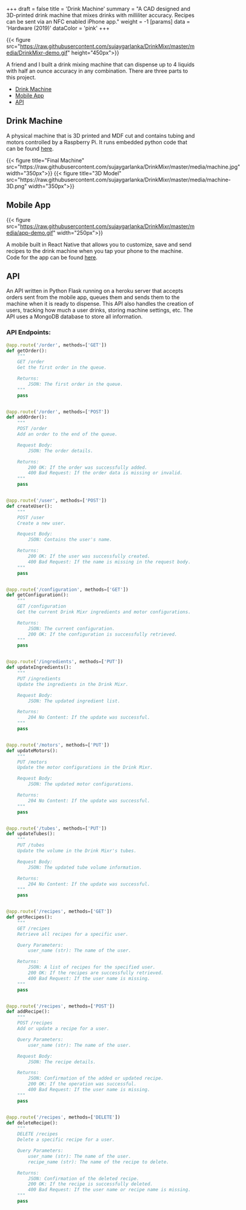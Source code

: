 +++
draft = false
title = 'Drink Machine'
summary = "A CAD designed and 3D-printed drink machine that mixes drinks with milliliter accuracy. Recipes can be sent via an NFC enabled iPhone app."
weight = -1
[params]
  data = 'Hardware (2019)'
  dataColor = 'pink'
+++

{{< figure src="https://raw.githubusercontent.com/sujaygarlanka/DrinkMixr/master/media/DrinkMixr-demo.gif" height="450px">}}

A friend and I built a drink mixing machine that can dispense up to 4 liquids with half an ounce accuracy in any combination. There are three parts to this project.

- [Drink Machine](#drink-machine)
- [Mobile App](#mobile-app)
- [API](#api)

## Drink Machine

A physical machine that is 3D printed and MDF cut and contains tubing and motors controlled by a Raspberry Pi. It runs embedded python code that can be found [here](https://github.com/sujaygarlanka/DrinkMixr-Raspberry-Pi).

<div style="display: flex; gap: 20px;">
{{< figure title="Final Machine" src="https://raw.githubusercontent.com/sujaygarlanka/DrinkMixr/master/media/machine.jpg" width="350px">}}
{{< figure title="3D Model" src="https://raw.githubusercontent.com/sujaygarlanka/DrinkMixr/master/media/machine-3D.png" width="350px">}}
</div>

## Mobile App

{{< figure src="https://raw.githubusercontent.com/sujaygarlanka/DrinkMixr/master/media/app-demo.gif" width="250px">}}

A mobile built in React Native that allows you to customize, save and send recipes to the drink machine when you tap your phone to the machine. Code for the 
app can be found [here](https://github.com/sujaygarlanka/DrinkMixr/tree/master/mobile_app).

## API

An API written in Python Flask running on a heroku server that accepts orders sent from the mobile app, queues them and sends them to the machine when it is ready to dispense. This API also handles the creation of users, tracking how much a user drinks, storing machine settings, etc. The API uses a MongoDB database to store all information.

### API Endpoints:

```python
@app.route('/order', methods=['GET'])
def getOrder():
    """
    GET /order
    Get the first order in the queue.

    Returns:
        JSON: The first order in the queue.
    """
    pass


@app.route('/order', methods=['POST'])
def addOrder():
    """
    POST /order
    Add an order to the end of the queue.

    Request Body:
        JSON: The order details.

    Returns:
        200 OK: If the order was successfully added.
        400 Bad Request: If the order data is missing or invalid.
    """
    pass


@app.route('/user', methods=['POST'])
def createUser():
    """
    POST /user
    Create a new user.

    Request Body:
        JSON: Contains the user's name.

    Returns:
        200 OK: If the user was successfully created.
        400 Bad Request: If the name is missing in the request body.
    """
    pass


@app.route('/configuration', methods=['GET'])
def getConfiguration():
    """
    GET /configuration
    Get the current Drink Mixr ingredients and motor configurations.

    Returns:
        JSON: The current configuration.
        200 OK: If the configuration is successfully retrieved.
    """
    pass


@app.route('/ingredients', methods=['PUT'])
def updateIngredients():
    """
    PUT /ingredients
    Update the ingredients in the Drink Mixr.

    Request Body:
        JSON: The updated ingredient list.

    Returns:
        204 No Content: If the update was successful.
    """
    pass


@app.route('/motors', methods=['PUT'])
def updateMotors():
    """
    PUT /motors
    Update the motor configurations in the Drink Mixr.

    Request Body:
        JSON: The updated motor configurations.

    Returns:
        204 No Content: If the update was successful.
    """
    pass


@app.route('/tubes', methods=['PUT'])
def updateTubes():
    """
    PUT /tubes
    Update the volume in the Drink Mixr's tubes.

    Request Body:
        JSON: The updated tube volume information.

    Returns:
        204 No Content: If the update was successful.
    """
    pass


@app.route('/recipes', methods=['GET'])
def getRecipes():
    """
    GET /recipes
    Retrieve all recipes for a specific user.

    Query Parameters:
        user_name (str): The name of the user.

    Returns:
        JSON: A list of recipes for the specified user.
        200 OK: If the recipes are successfully retrieved.
        400 Bad Request: If the user name is missing.
    """
    pass


@app.route('/recipes', methods=['POST'])
def addRecipe():
    """
    POST /recipes
    Add or update a recipe for a user.

    Query Parameters:
        user_name (str): The name of the user.

    Request Body:
        JSON: The recipe details.

    Returns:
        JSON: Confirmation of the added or updated recipe.
        200 OK: If the operation was successful.
        400 Bad Request: If the user name is missing.
    """
    pass


@app.route('/recipes', methods=['DELETE'])
def deleteRecipe():
    """
    DELETE /recipes
    Delete a specific recipe for a user.

    Query Parameters:
        user_name (str): The name of the user.
        recipe_name (str): The name of the recipe to delete.

    Returns:
        JSON: Confirmation of the deleted recipe.
        200 OK: If the recipe is successfully deleted.
        400 Bad Request: If the user name or recipe name is missing.
    """
    pass

```
